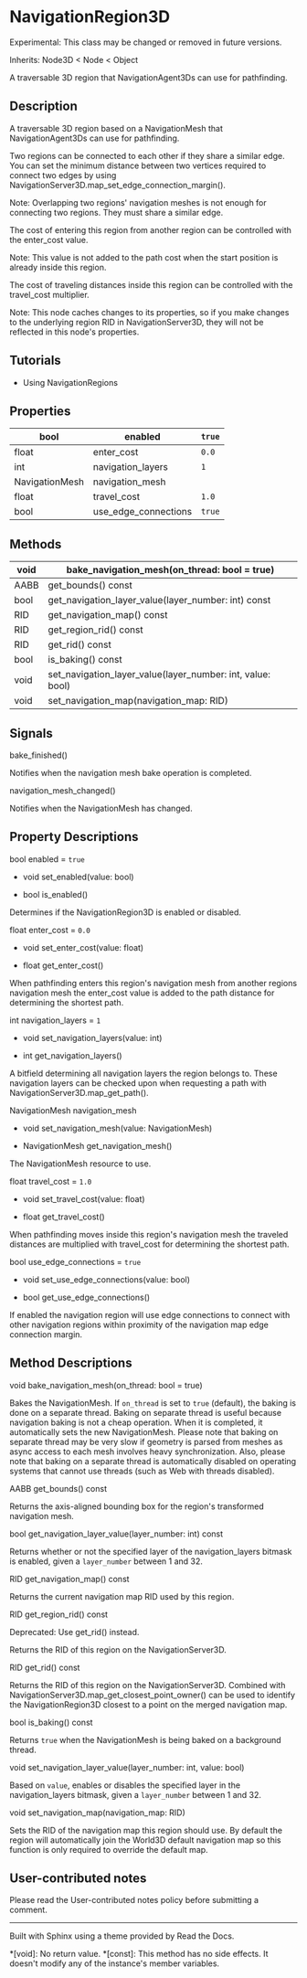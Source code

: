 # NavigationRegion3D

Experimental: This class may be changed or removed in future versions.

Inherits: Node3D < Node < Object

A traversable 3D region that NavigationAgent3Ds can use for pathfinding.

## Description

A traversable 3D region based on a NavigationMesh that NavigationAgent3Ds can
use for pathfinding.

Two regions can be connected to each other if they share a similar edge. You
can set the minimum distance between two vertices required to connect two
edges by using NavigationServer3D.map_set_edge_connection_margin().

Note: Overlapping two regions' navigation meshes is not enough for connecting
two regions. They must share a similar edge.

The cost of entering this region from another region can be controlled with
the enter_cost value.

Note: This value is not added to the path cost when the start position is
already inside this region.

The cost of traveling distances inside this region can be controlled with the
travel_cost multiplier.

Note: This node caches changes to its properties, so if you make changes to
the underlying region RID in NavigationServer3D, they will not be reflected in
this node's properties.

## Tutorials

  * Using NavigationRegions

## Properties

bool | enabled | `true`  
---|---|---  
float | enter_cost | `0.0`  
int | navigation_layers | `1`  
NavigationMesh | navigation_mesh  
float | travel_cost | `1.0`  
bool | use_edge_connections | `true`  
  
## Methods

void | bake_navigation_mesh(on_thread: bool = true)  
---|---  
AABB | get_bounds() const  
bool | get_navigation_layer_value(layer_number: int) const  
RID | get_navigation_map() const  
RID | get_region_rid() const  
RID | get_rid() const  
bool | is_baking() const  
void | set_navigation_layer_value(layer_number: int, value: bool)  
void | set_navigation_map(navigation_map: RID)  
  
## Signals

bake_finished()

Notifies when the navigation mesh bake operation is completed.

navigation_mesh_changed()

Notifies when the NavigationMesh has changed.

## Property Descriptions

bool enabled = `true`

  * void set_enabled(value: bool)

  * bool is_enabled()

Determines if the NavigationRegion3D is enabled or disabled.

float enter_cost = `0.0`

  * void set_enter_cost(value: float)

  * float get_enter_cost()

When pathfinding enters this region's navigation mesh from another regions
navigation mesh the enter_cost value is added to the path distance for
determining the shortest path.

int navigation_layers = `1`

  * void set_navigation_layers(value: int)

  * int get_navigation_layers()

A bitfield determining all navigation layers the region belongs to. These
navigation layers can be checked upon when requesting a path with
NavigationServer3D.map_get_path().

NavigationMesh navigation_mesh

  * void set_navigation_mesh(value: NavigationMesh)

  * NavigationMesh get_navigation_mesh()

The NavigationMesh resource to use.

float travel_cost = `1.0`

  * void set_travel_cost(value: float)

  * float get_travel_cost()

When pathfinding moves inside this region's navigation mesh the traveled
distances are multiplied with travel_cost for determining the shortest path.

bool use_edge_connections = `true`

  * void set_use_edge_connections(value: bool)

  * bool get_use_edge_connections()

If enabled the navigation region will use edge connections to connect with
other navigation regions within proximity of the navigation map edge
connection margin.

## Method Descriptions

void bake_navigation_mesh(on_thread: bool = true)

Bakes the NavigationMesh. If `on_thread` is set to `true` (default), the
baking is done on a separate thread. Baking on separate thread is useful
because navigation baking is not a cheap operation. When it is completed, it
automatically sets the new NavigationMesh. Please note that baking on separate
thread may be very slow if geometry is parsed from meshes as async access to
each mesh involves heavy synchronization. Also, please note that baking on a
separate thread is automatically disabled on operating systems that cannot use
threads (such as Web with threads disabled).

AABB get_bounds() const

Returns the axis-aligned bounding box for the region's transformed navigation
mesh.

bool get_navigation_layer_value(layer_number: int) const

Returns whether or not the specified layer of the navigation_layers bitmask is
enabled, given a `layer_number` between 1 and 32.

RID get_navigation_map() const

Returns the current navigation map RID used by this region.

RID get_region_rid() const

Deprecated: Use get_rid() instead.

Returns the RID of this region on the NavigationServer3D.

RID get_rid() const

Returns the RID of this region on the NavigationServer3D. Combined with
NavigationServer3D.map_get_closest_point_owner() can be used to identify the
NavigationRegion3D closest to a point on the merged navigation map.

bool is_baking() const

Returns `true` when the NavigationMesh is being baked on a background thread.

void set_navigation_layer_value(layer_number: int, value: bool)

Based on `value`, enables or disables the specified layer in the
navigation_layers bitmask, given a `layer_number` between 1 and 32.

void set_navigation_map(navigation_map: RID)

Sets the RID of the navigation map this region should use. By default the
region will automatically join the World3D default navigation map so this
function is only required to override the default map.

## User-contributed notes

Please read the User-contributed notes policy before submitting a comment.

* * *

Built with Sphinx using a theme provided by Read the Docs.

  *[void]: No return value.
  *[const]: This method has no side effects. It doesn't modify any of the instance's member variables.

